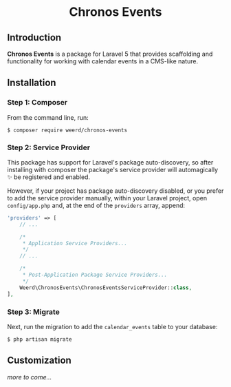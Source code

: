 <h1 align="center">Chronos Events</h1>


## Introduction
**Chronos Events** is a package for Laravel 5 that provides scaffolding and functionality for working with calendar events in a CMS-like nature.


## Installation

### Step 1: Composer
From the command line, run:

```shell
$ composer require weerd/chronos-events
```

### Step 2: Service Provider

This package has support for Laravel's package auto-discovery, so after installing with composer the package's service provider will automagically ✨ be registered and enabled.

However, if your project has package auto-discovery disabled, or you prefer to add the service provider manually, within your Laravel project, open `config/app.php` and, at the end of the `providers` array, append:

```php
'providers' => [
    // ...

    /*
     * Application Service Providers...
     */
    // ...

    /*
     * Post-Application Package Service Providers...
     */
    Weerd\ChronosEvents\ChronosEventsServiceProvider::class,
],
```

### Step 3: Migrate
Next, run the migration to add the `calendar_events` table to your database:

```shell
$ php artisan migrate
```



## Customization
_more to come..._
